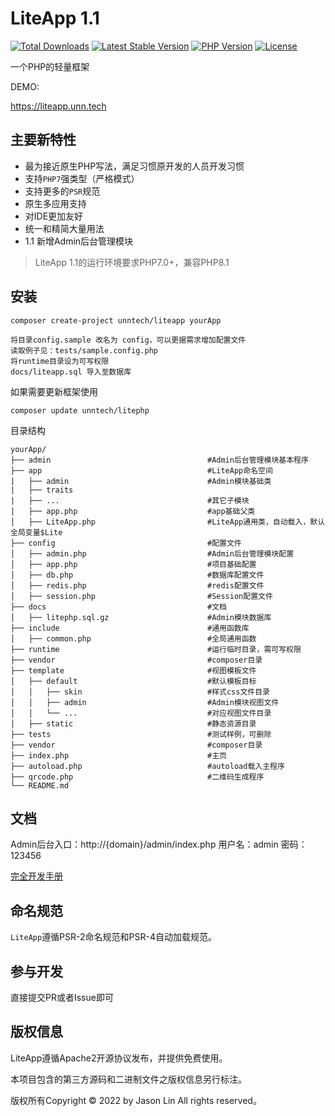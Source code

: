 
LiteApp 1.1
===============

[![Total Downloads](https://poser.pugx.org/unntech/liteapp/downloads)](https://packagist.org/packages/unntech/liteapp)
[![Latest Stable Version](https://poser.pugx.org/unntech/liteapp/v/stable)](https://packagist.org/packages/unntech/liteapp)
[![PHP Version](https://img.shields.io/badge/php-%3E%3D7.0-8892BF.svg)](http://www.php.net/)
[![License](https://poser.pugx.org/unntech/liteapp/license)](https://packagist.org/packages/unntech/liteapp)

一个PHP的轻量框架

DEMO:

https://liteapp.unn.tech


## 主要新特性
* 最为接近原生PHP写法，满足习惯原开发的人员开发习惯
* 支持`PHP7`强类型（严格模式）
* 支持更多的`PSR`规范
* 原生多应用支持
* 对IDE更加友好
* 统一和精简大量用法
* 1.1 新增Admin后台管理模块


> LiteApp 1.1的运行环境要求PHP7.0+，兼容PHP8.1

## 安装

~~~
composer create-project unntech/liteapp yourApp
~~~

~~~
将目录config.sample 改名为 config，可以更据需求增加配置文件
读取例子见：tests/sample.config.php
将runtime目录设为可写权限
docs/liteapp.sql 导入至数据库
~~~

如果需要更新框架使用
~~~
composer update unntech/litephp
~~~

目录结构
~~~
yourApp/
├── admin                                   #Admin后台管理模块基本程序
├── app                                     #LiteApp命名空间
|   ├── admin                               #Admin模块基础类
|   ├── traits
|   ├── ...                                 #其它子模块
|   ├── app.php                             #app基础父类
│   ├── LiteApp.php                         #LiteApp通用类，自动载入，默认全局变量$Lite
├── config                                  #配置文件
│   ├── admin.php                           #Admin后台管理模块配置
│   ├── app.php                             #项目基础配置
│   ├── db.php                              #数据库配置文件
│   ├── redis.php                           #redis配置文件
│   ├── session.php                         #Session配置文件
├── docs                                    #文档
│   ├── litephp.sql.gz                      #Admin模块数据库
├── include                                 #通用函数库
│   ├── common.php                          #全局通用函数
├── runtime                                 #运行临时目录，需可写权限
├── vendor                                  #composer目录
├── template                                #视图模板文件
│   ├── default                             #默认模板目标
│   │   ├── skin                            #样式css文件目录
│   │   ├── admin                           #Admin模块视图文件
│   │   └── ...                             #对应视图文件目录
│   ├── static                              #静态资源目录
├── tests                                   #测试样例，可删除
├── vendor                                  #composer目录
├── index.php                               #主页
├── autoload.php                            #autoload载入主程序
├── qrcode.php                              #二维码生成程序
└── README.md
~~~

## 文档
Admin后台入口：http://{domain}/admin/index.php
用户名：admin 密码：123456

[完全开发手册](#)

## 命名规范

`LiteApp`遵循PSR-2命名规范和PSR-4自动加载规范。

## 参与开发

直接提交PR或者Issue即可

## 版权信息

LiteApp遵循Apache2开源协议发布，并提供免费使用。

本项目包含的第三方源码和二进制文件之版权信息另行标注。

版权所有Copyright © 2022 by Jason Lin All rights reserved。

